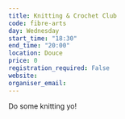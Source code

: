 ```yaml
---
title: Knitting & Crochet Club
code: fibre-arts
day: Wednesday
start_time: "18:30"
end_time: "20:00"
location: Douce
price: 0
registration_required: False
website:
organiser_email:
---
```


Do some knitting yo!
